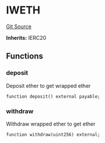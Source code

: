 # IWETH
[Git Source](https://github.com/ShivaanshK/TTC-Vault/blob/b86920bac5e81589975ec2622265bc4f4e9a9cfe/src/interfaces/IWETH.sol)

**Inherits:**
IERC20


## Functions
### deposit

Deposit ether to get wrapped ether


```solidity
function deposit() external payable;
```

### withdraw

Withdraw wrapped ether to get ether


```solidity
function withdraw(uint256) external;
```

